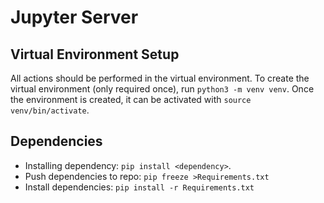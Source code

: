 # Jupyter Server

## Virtual Environment Setup

All actions should be performed in the virtual environment. To create the
virtual environment (only required once), run `python3 -m venv venv`. Once the
environment is created, it can be activated with `source venv/bin/activate`.

## Dependencies

* Installing dependency: `pip install <dependency>`.
* Push dependencies to repo: `pip freeze >Requirements.txt`
* Install dependencies: `pip install -r Requirements.txt`